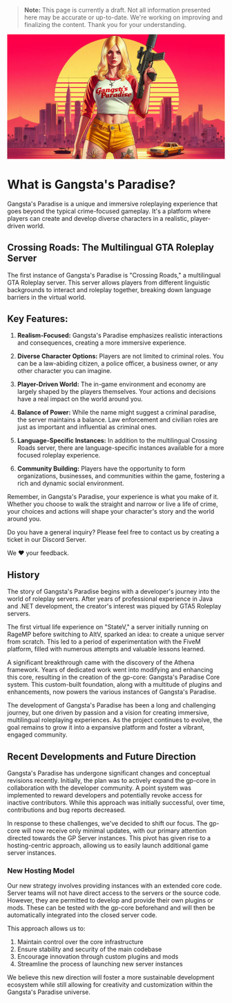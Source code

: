 > **Note:** This page is currently a draft. Not all information presented here may be accurate or up-to-date. We're working on improving and finalizing the content. Thank you for your understanding.



![](images/ms25.jpeg)


# What is Gangsta's Paradise?

Gangsta's Paradise is a unique and immersive roleplaying experience that goes beyond the typical crime-focused gameplay. It's a platform where players can create and develop diverse characters in a realistic, player-driven world.

## Crossing Roads: The Multilingual GTA Roleplay Server

The first instance of Gangsta's Paradise is "Crossing Roads," a multilingual GTA Roleplay server. This server allows players from different linguistic backgrounds to interact and roleplay together, breaking down language barriers in the virtual world.

## Key Features:

1. **Realism-Focused:** Gangsta's Paradise emphasizes realistic interactions and consequences, creating a more immersive experience.

2. **Diverse Character Options:** Players are not limited to criminal roles. You can be a law-abiding citizen, a police officer, a business owner, or any other character you can imagine.

3. **Player-Driven World:** The in-game environment and economy are largely shaped by the players themselves. Your actions and decisions have a real impact on the world around you.

4. **Balance of Power:** While the name might suggest a criminal paradise, the server maintains a balance. Law enforcement and civilian roles are just as important and influential as criminal ones.

5. **Language-Specific Instances:** In addition to the multilingual Crossing Roads server, there are language-specific instances available for a more focused roleplay experience.

6. **Community Building:** Players have the opportunity to form organizations, businesses, and communities within the game, fostering a rich and dynamic social environment.

Remember, in Gangsta's Paradise, your experience is what you make of it. Whether you choose to walk the straight and narrow or live a life of crime, your choices and actions will shape your character's story and the world around you.


Do you have a general inquiry? Please feel free to contact us by creating a ticket in our Discord Server.

We ❤️ your feedback.

## History

The story of Gangsta's Paradise begins with a developer's journey into the world of roleplay servers. After years of professional experience in Java and .NET development, the creator's interest was piqued by GTA5 Roleplay servers.

The first virtual life experience on "StateV," a server initially running on RageMP before switching to AltV, sparked an idea: to create a unique server from scratch. This led to a period of experimentation with the FiveM platform, filled with numerous attempts and valuable lessons learned.

A significant breakthrough came with the discovery of the Athena framework. Years of dedicated work went into modifying and enhancing this core, resulting in the creation of the gp-core: Gangsta's Paradise Core system. This custom-built foundation, along with a multitude of plugins and enhancements, now powers the various instances of Gangsta's Paradise.

The development of Gangsta's Paradise has been a long and challenging journey, but one driven by passion and a vision for creating immersive, multilingual roleplaying experiences. As the project continues to evolve, the goal remains to grow it into a expansive platform and foster a vibrant, engaged community.


## Recent Developments and Future Direction

Gangsta's Paradise has undergone significant changes and conceptual revisions recently. Initially, the plan was to actively expand the gp-core in collaboration with the developer community. A point system was implemented to reward developers and potentially revoke access for inactive contributors. While this approach was initially successful, over time, contributions and bug reports decreased.

In response to these challenges, we've decided to shift our focus. The gp-core will now receive only minimal updates, with our primary attention directed towards the GP Server instances. This pivot has given rise to a hosting-centric approach, allowing us to easily launch additional game server instances.

### New Hosting Model

Our new strategy involves providing instances with an extended core code. Server teams will not have direct access to the servers or the source code. However, they are permitted to develop and provide their own plugins or mods. These can be tested with the gp-core beforehand and will then be automatically integrated into the closed server code.

This approach allows us to:

1. Maintain control over the core infrastructure
2. Ensure stability and security of the main codebase
3. Encourage innovation through custom plugins and mods
4. Streamline the process of launching new server instances

We believe this new direction will foster a more sustainable development ecosystem while still allowing for creativity and customization within the Gangsta's Paradise universe.






